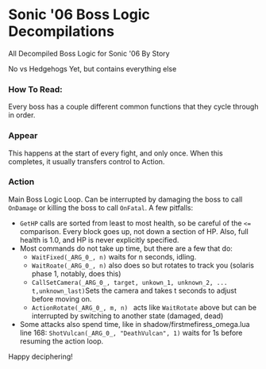 


# Sonic '06 Boss Logic Decompilations

All Decompiled Boss Logic for Sonic '06 By Story

No vs Hedgehogs Yet, but contains everything else

### How To Read:

Every boss has a couple different common functions that they cycle through in order.

### Appear

This happens at the start of every fight, and only once. When this completes, it usually transfers control to Action.

### Action

Main Boss Logic Loop.  Can be interrupted by damaging the boss to call `OnDamage` or killing the boss to call `OnFatal`.   A few pitfalls:



- `GetHP` calls are sorted from least to most health, so be careful of the `<=` comparison.  Every block goes up, not down a section of HP.  Also, full health is 1.0, and HP is never explicitly specified.
- Most commands do not take up time, but there are a few that do:
  - `WaitFixed(_ARG_0_, n)` waits for n seconds, idling.
  - `WaitRoate(_ARG_0_, n)` also does so but rotates to track you (solaris phase 1, notably, does this)
  - `CallSetCamera(_ARG_0_, target, unkown_1, unknown_2, ... t,unknown_last)`Sets the camera and takes t seconds to adjust before moving on.
  - `ActionRotate(_ARG_0_, m, n) ` acts like `WaitRotate` above but can be interrupted by switching to another state (damaged, dead)
- Some attacks also spend time, like in shadow/firstmefiress_omega.lua line 168: `ShotVulcan(_ARG_0_, "DeathVulcan", 1)` waits for 1s before resuming the action loop.

Happy deciphering!


